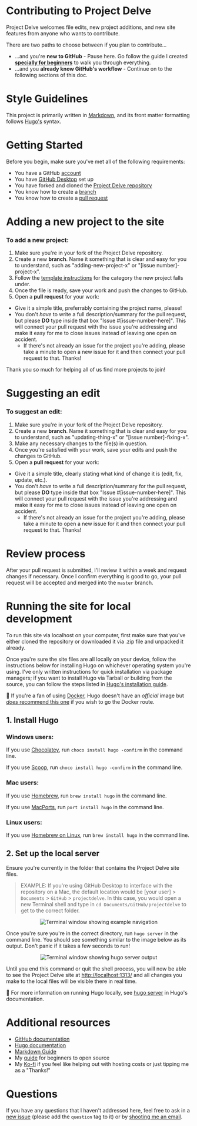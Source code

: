 # Contributing to Project Delve

Project Delve welcomes file edits, new project additions, and new site features from anyone who wants to contribute.

There are two paths to choose between if you plan to contribute...
* ...and you're **new to GitHub** - Pause here. Go follow the guide I created [**specially for beginners**](https://github.com/punnypenguins/projectdelve/blob/main/documentation/for-beginner-contributers.md) to walk you through everything.
* ...and you **already know GitHub's workflow** - Continue on to the following sections of this doc.


# Style Guidelines

This project is primarily written in [Markdown](https://www.markdownguide.org/basic-syntax/), and its front matter formatting follows [Hugo's](https://gohugo.io/content-management/front-matter/) syntax.


# Getting Started

Before you begin, make sure you've met all of the following requirements:

* You have a GitHub [account](https://github.com/join)
* You have [GitHub Desktop](https://desktop.github.com/) set up
* You have forked and cloned the [Project Delve repository](https://github.com/punnypenguins/projectdelve)
* You know how to create a [branch](https://docs.github.com/en/pull-requests/collaborating-with-pull-requests/proposing-changes-to-your-work-with-pull-requests/about-branches)
* You know how to create a [pull request](https://docs.github.com/en/pull-requests/collaborating-with-pull-requests/proposing-changes-to-your-work-with-pull-requests/about-pull-requests)


# Adding a new project to the site

### To add a new project:
1. Make sure you're in your fork of the Project Delve repository.
2. Create a new **branch**. Name it something that is clear and easy for you to understand, such as "adding-new-project-x" or "[issue number]-project-x".
3. Follow the [template instructions](https://github.com/punnypenguins/projectdelve/tree/main/documentation/templates) for the category the new project falls under.
4. Once the file is ready, save your work and push the changes to GitHub.
5. Open a **pull request** for your work:
  - Give it a simple title, preferrably containing the project name, please!
  - You don't *have* to write a full description/summary for the pull request, but please **DO** type inside that box "Issue #[issue-number-here]". This will connect your pull request with the issue you're addressing and make it easy for me to close issues instead of leaving one open on accident.
    - If there's not already an issue for the project you're adding, please take a minute to open a new issue for it and then connect your pull request to that. Thanks!

Thank you so much for helping all of us find more projects to join!


# Suggesting an edit

### To suggest an edit:
1. Make sure you're in your fork of the Project Delve repository.
2. Create a new **branch**. Name it something that is clear and easy for you to understand, such as "updating-thing-x" or "[issue number]-fixing-x".
3. Make any necessary changes to the file(s) in question.
4. Once you're satisfied with your work, save your edits and push the changes to GitHub.
5. Open a **pull request** for your work:
  - Give it a simple title, clearly stating what kind of change it is (edit, fix, update, etc.).
  - You don't *have* to write a full description/summary for the pull request, but please **DO** type inside that box "Issue #[issue-number-here]". This will connect your pull request with the issue you're addressing and make it easy for me to close issues instead of leaving one open on accident.
    - If there's not already an issue for the project you're adding, please take a minute to open a new issue for it and then connect your pull request to that. Thanks!


# Review process

After your pull request is submitted, I'll review it within a week and request changes if necessary. Once I confirm everything is good to go, your pull request will be accepted and merged into the `master` branch.


# Running the site for local development

To run this site via localhost on your computer, first make sure that you've either cloned the repository or downloaded it via .zip file and unpacked it already.

Once you're sure the site files are all locally on your device, follow the instructions below for installing Hugo on whichever operating system you're using. I've only written instructions for quick installation via package managers; if you want to install Hugo via Tarball or building from the source, you can follow the steps listed in [Hugo's installation guide](https://gohugo.io/getting-started/installing/).

🌟 If you're a fan of using [Docker](https://www.docker.com/), Hugo doesn't have an *official* image but [*does* recommend this one](https://hub.docker.com/r/klakegg/hugo/) if you wish to go the Docker route.

## 1. Install Hugo

### Windows users:

If you use [Chocolatey](https://chocolatey.org/), run `choco install hugo -confirm` in the command line.

If you use [Scoop](https://scoop.sh/), run `choco install hugo -confirm` in the command line.

### Mac users:

If you use [Homebrew](https://brew.sh/), run `brew install hugo` in the command line.

If you use [MacPorts](https://www.macports.org/), run `port install hugo` in the command line.

### Linux users:

If you use [Homebrew on Linux](https://docs.brew.sh/Homebrew-on-Linux), run `brew install hugo` in the command line.

## 2. Set up the local server

Ensure you're currently in the folder that contains the Project Delve site files.
> EXAMPLE: If you're using GitHub Desktop to interface with the repository on a Mac, the default location would be [your user] > `Documents` > `GitHub` > `projectdelve`. In this case, you would open a new Terminal shell and type in `cd Documents/GitHub/projectdelve` to get to the correct folder.

<p align="center">
  <img src="/images/cd-navigate.png" alt="Terminal window showing example navigation"/>
</p>

Once you're sure you're in the correct directory, run `hugo server` in the command line. You should see something similar to the image below as its output. Don't panic if it takes a few seconds to run!

<p align="center">
  <img src="/images/hugo-server.png" alt="Terminal window showing hugo server output"/>
</p>

Until you end this command or quit the shell process, you will now be able to see the Project Delve site at [http://localhost:1313/](http://localhost:1313/) and all changes you make to the local files will be visible there in real time.

🌟 For more information on running Hugo locally, see [hugo server](https://gohugo.io/commands/hugo_server/) in Hugo's documentation.


# Additional resources

* [GitHub documentation](https://docs.github.com/en)
* [Hugo documentation](https://gohugo.io/documentation/)
* [Markdown Guide](https://www.markdownguide.org/)
* My [guide](https://github.com/punnypenguins/writing-samples/blob/main/Assorted/beginner-open-source.md) for beginners to open source
* My [Ko-fi](https://ko-fi.com/punnypenguins) if you feel like helping out with hosting costs or just tipping me as a "Thanks!"

# Questions

If you have any questions that I haven't addressed here, feel free to ask in a [new issue](https://github.com/punnypenguins/projectdelve/issues) (please add the `question` tag to it) or by [shooting me an email](kgeerling@protonmail.com).
